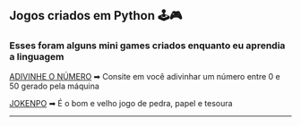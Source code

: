 ## Jogos criados em Python 🕹🎮
### Esses foram alguns mini games criados enquanto eu aprendia a linguagem

[ADIVINHE O NÚMERO](https://github.com/edvaaaan/python-mini-games/blob/main/guessnumber.py) ➡ Consite em você adivinhar um número entre 0 e 50 gerado pela máquina

[JOKENPO](https://github.com/edvaaaan/python-mini-games/blob/main/jokenpo.py) ➡ É o bom e velho jogo de pedra, papel e tesoura

---
